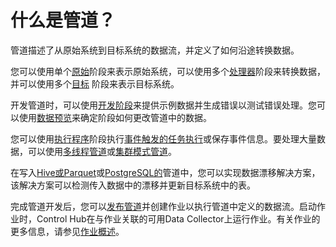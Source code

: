 # 什么是管道？

管道描述了从原始系统到目标系统的数据流，并定义了如何沿途转换数据。

您可以使用单个[原始](https://streamsets.com/documentation/controlhub/latest/help/datacollector/UserGuide/Origins/Origins_overview.html#concept_hpr_twm_jq)阶段来表示原始系统，可以使用多个[处理器](https://streamsets.com/documentation/controlhub/latest/help/datacollector/UserGuide/Processors/Processors_overview.html#concept_hpr_twm_jq)阶段来转换数据，并可以使用多个[目标](https://streamsets.com/documentation/controlhub/latest/help/datacollector/UserGuide/Destinations/Destinations_overview.html#concept_hpr_twm_jq) 阶段来表示目标系统。

开发管道时，可以使用[开发阶段](https://streamsets.com/documentation/controlhub/latest/help/datacollector/UserGuide/Pipeline_Design/DevStages.html#concept_czx_ktn_ht)来提供示例数据并生成错误以测试错误处理。您可以使用[数据预览](https://streamsets.com/documentation/controlhub/latest/help/datacollector/UserGuide/Data_Preview/DataPreview_Title.html#concept_jtn_s3m_lq)来确定阶段如何更改管道中的数据。

您可以使用[执行程序](https://streamsets.com/documentation/controlhub/latest/help/datacollector/UserGuide/Executors/Executors-overview.html#concept_stt_2lk_fx)阶段执行[事件触发的任务执行](https://streamsets.com/documentation/controlhub/latest/help/datacollector/UserGuide/Event_Handling/EventFramework-Title.html#concept_cph_5h4_lx)或保存事件信息。要处理大量数据，可以使用[多线程管道](https://streamsets.com/documentation/controlhub/latest/help/datacollector/UserGuide/Multithreaded_Pipelines/MultithreadedPipelines.html#concept_zpp_2xc_py)或[集群模式管道](https://streamsets.com/documentation/controlhub/latest/help/datacollector/UserGuide/Cluster_Mode/ClusterPipelines.html#concept_hmh_kfn_1s)。

在写入[Hive或Parquet](https://streamsets.com/documentation/controlhub/latest/help/datacollector/UserGuide/Hive_Drift_Solution/HiveDriftSolution_title.html#concept_phk_bdf_2w)或[PostgreSQL的](https://streamsets.com/documentation/controlhub/latest/help/datacollector/UserGuide/JDBC_DriftSolution/JDBC_DriftSyncSolution_title.html#concept_ljq_knr_4cb)管道中，您可以实现数据漂移解决方案，该解决方案可以检测传入数据中的漂移并更新目标系统中的表。

完成管道开发后，您可以[发布管道](https://streamsets.com/documentation/controlhub/latest/help/controlhub/UserGuide/Pipelines/ConfigurePipelines_PDesigner.html#concept_n2b_lpq_ccb)并创建作业以执行管道中定义的数据流。启动作业时，Control Hub在与作业关联的可用Data Collector上运行作业。有关作业的更多信息，请参见[作业概述](https://streamsets.com/documentation/controlhub/latest/help/controlhub/UserGuide/Jobs/Jobs.html#concept_omz_yn1_4w)。